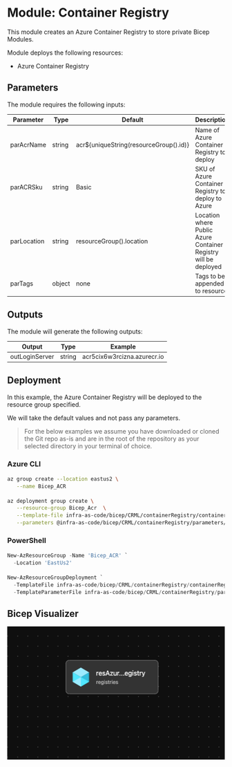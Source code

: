 # Module: Container Registry

This module creates an Azure Container Registry to store private Bicep Modules.

Module deploys the following resources:

- Azure Container Registry

## Parameters

The module requires the following inputs:

 Parameter | Type | Default | Description | Requirement | Example
----------- | ---- | ------- |----------- | ----------- | -------
 parAcrName | string | acr${uniqueString(resourceGroup().id)} | Name of Azure Container Registry to deploy | 5-50 char | acr5cix6w3rcizn
 parACRSku | string | Basic | SKU of Azure Container Registry to deploy to Azure | Basic or Standard or Premium | Basic
 parLocation | string | resourceGroup().location | Location where Public Azure Container Registry will be deployed | Valid Azure Region | eastus2
 parTags | object | none | Tags to be appended to resource | none | {"Environment" : "Development"}

## Outputs

The module will generate the following outputs:

Output | Type | Example
------ | ---- | --------
outLoginServer | string | acr5cix6w3rcizna.azurecr.io

## Deployment

In this example, the Azure Container Registry will be deployed to the resource group specified.

We will take the default values and not pass any parameters.

> For the below examples we assume you have downloaded or cloned the Git repo as-is and are in the root of the repository as your selected directory in your terminal of choice.

### Azure CLI

```bash
az group create --location eastus2 \
   --name Bicep_ACR

az deployment group create \
   --resource-group Bicep_Acr  \
   --template-file infra-as-code/bicep/CRML/containerRegistry/containerRegistry.bicep \
   --parameters @infra-as-code/bicep/CRML/containerRegistry/parameters/containerRegistry.parameters.all.json
```

### PowerShell

```powershell
New-AzResourceGroup -Name 'Bicep_ACR' `
  -Location 'EastUs2'

New-AzResourceGroupDeployment `
  -TemplateFile infra-as-code/bicep/CRML/containerRegistry/containerRegistry.bicep `
  -TemplateParameterFile infra-as-code/bicep/CRML/containerRegistry/parameters/containerRegistry.parameters.all.json
```

## Bicep Visualizer

![Bicep Visualizer](media/bicepVisualizer.png "Bicep Visualizer")
